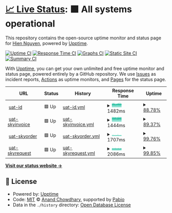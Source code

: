 # [📈 Live Status](https://demo.upptime.js.org): <!--live status--> **🟩 All systems operational**

This repository contains the open-source uptime monitor and status page for [Hien Nguyen](https://demo.upptime.js.org), powered by [Upptime](https://github.com/upptime/upptime).

[![Uptime CI](https://github.com/nthien/monitor_dcorp/workflows/Uptime%20CI/badge.svg)](https://github.com/nthien/monitor_dcorp/actions?query=workflow%3A%22Uptime+CI%22)
[![Response Time CI](https://github.com/nthien/monitor_dcorp/workflows/Response%20Time%20CI/badge.svg)](https://github.com/nthien/monitor_dcorp/actions?query=workflow%3A%22Response+Time+CI%22)
[![Graphs CI](https://github.com/nthien/monitor_dcorp/workflows/Graphs%20CI/badge.svg)](https://github.com/nthien/monitor_dcorp/actions?query=workflow%3A%22Graphs+CI%22)
[![Static Site CI](https://github.com/nthien/monitor_dcorp/workflows/Static%20Site%20CI/badge.svg)](https://github.com/nthien/monitor_dcorp/actions?query=workflow%3A%22Static+Site+CI%22)
[![Summary CI](https://github.com/nthien/monitor_dcorp/workflows/Summary%20CI/badge.svg)](https://github.com/nthien/monitor_dcorp/actions?query=workflow%3A%22Summary+CI%22)

With [Upptime](https://upptime.js.org), you can get your own unlimited and free uptime monitor and status page, powered entirely by a GitHub repository. We use [Issues](https://github.com/nthien/monitor_dcorp/issues) as incident reports, [Actions](https://github.com/nthien/monitor_dcorp/actions) as uptime monitors, and [Pages](https://demo.upptime.js.org) for the status page.

<!--start: status pages-->
<!-- This summary is generated by Upptime (https://github.com/upptime/upptime) -->
<!-- Do not edit this manually, your changes will be overwritten -->
<!-- prettier-ignore -->
| URL | Status | History | Response Time | Uptime |
| --- | ------ | ------- | ------------- | ------ |
| <img alt="" src="https://icons.duckduckgo.com/ip3/uat-id.dcorp.com.vn.ico" height="13"> [uat-id](https://uat-id.dcorp.com.vn) | 🟩 Up | [uat-id.yml](https://github.com/nthien/monitor_dcorp/commits/HEAD/history/uat-id.yml) | <details><summary><img alt="Response time graph" src="./graphs/uat-id/response-time-week.png" height="20"> 1482ms</summary><br><a href="https://nthien.github.io/monitor_dcorp/history/uat-id"><img alt="Response time 1463" src="https://img.shields.io/endpoint?url=https%3A%2F%2Fraw.githubusercontent.com%2Fnthien%2Fmonitor_dcorp%2FHEAD%2Fapi%2Fuat-id%2Fresponse-time.json"></a><br><a href="https://nthien.github.io/monitor_dcorp/history/uat-id"><img alt="24-hour response time 1468" src="https://img.shields.io/endpoint?url=https%3A%2F%2Fraw.githubusercontent.com%2Fnthien%2Fmonitor_dcorp%2FHEAD%2Fapi%2Fuat-id%2Fresponse-time-day.json"></a><br><a href="https://nthien.github.io/monitor_dcorp/history/uat-id"><img alt="7-day response time 1482" src="https://img.shields.io/endpoint?url=https%3A%2F%2Fraw.githubusercontent.com%2Fnthien%2Fmonitor_dcorp%2FHEAD%2Fapi%2Fuat-id%2Fresponse-time-week.json"></a><br><a href="https://nthien.github.io/monitor_dcorp/history/uat-id"><img alt="30-day response time 1463" src="https://img.shields.io/endpoint?url=https%3A%2F%2Fraw.githubusercontent.com%2Fnthien%2Fmonitor_dcorp%2FHEAD%2Fapi%2Fuat-id%2Fresponse-time-month.json"></a><br><a href="https://nthien.github.io/monitor_dcorp/history/uat-id"><img alt="1-year response time 1463" src="https://img.shields.io/endpoint?url=https%3A%2F%2Fraw.githubusercontent.com%2Fnthien%2Fmonitor_dcorp%2FHEAD%2Fapi%2Fuat-id%2Fresponse-time-year.json"></a></details> | <details><summary><a href="https://nthien.github.io/monitor_dcorp/history/uat-id">88.78%</a></summary><a href="https://nthien.github.io/monitor_dcorp/history/uat-id"><img alt="All-time uptime 78.41%" src="https://img.shields.io/endpoint?url=https%3A%2F%2Fraw.githubusercontent.com%2Fnthien%2Fmonitor_dcorp%2FHEAD%2Fapi%2Fuat-id%2Fuptime.json"></a><br><a href="https://nthien.github.io/monitor_dcorp/history/uat-id"><img alt="24-hour uptime 98.05%" src="https://img.shields.io/endpoint?url=https%3A%2F%2Fraw.githubusercontent.com%2Fnthien%2Fmonitor_dcorp%2FHEAD%2Fapi%2Fuat-id%2Fuptime-day.json"></a><br><a href="https://nthien.github.io/monitor_dcorp/history/uat-id"><img alt="7-day uptime 88.78%" src="https://img.shields.io/endpoint?url=https%3A%2F%2Fraw.githubusercontent.com%2Fnthien%2Fmonitor_dcorp%2FHEAD%2Fapi%2Fuat-id%2Fuptime-week.json"></a><br><a href="https://nthien.github.io/monitor_dcorp/history/uat-id"><img alt="30-day uptime 78.41%" src="https://img.shields.io/endpoint?url=https%3A%2F%2Fraw.githubusercontent.com%2Fnthien%2Fmonitor_dcorp%2FHEAD%2Fapi%2Fuat-id%2Fuptime-month.json"></a><br><a href="https://nthien.github.io/monitor_dcorp/history/uat-id"><img alt="1-year uptime 78.41%" src="https://img.shields.io/endpoint?url=https%3A%2F%2Fraw.githubusercontent.com%2Fnthien%2Fmonitor_dcorp%2FHEAD%2Fapi%2Fuat-id%2Fuptime-year.json"></a></details>
| <img alt="" src="https://icons.duckduckgo.com/ip3/uat-skyinvoice.dcorp.com.vn.ico" height="13"> [uat-skyinvoice](https://uat-skyinvoice.dcorp.com.vn) | 🟩 Up | [uat-skyinvoice.yml](https://github.com/nthien/monitor_dcorp/commits/HEAD/history/uat-skyinvoice.yml) | <details><summary><img alt="Response time graph" src="./graphs/uat-skyinvoice/response-time-week.png" height="20"> 1444ms</summary><br><a href="https://nthien.github.io/monitor_dcorp/history/uat-skyinvoice"><img alt="Response time 1412" src="https://img.shields.io/endpoint?url=https%3A%2F%2Fraw.githubusercontent.com%2Fnthien%2Fmonitor_dcorp%2FHEAD%2Fapi%2Fuat-skyinvoice%2Fresponse-time.json"></a><br><a href="https://nthien.github.io/monitor_dcorp/history/uat-skyinvoice"><img alt="24-hour response time 1452" src="https://img.shields.io/endpoint?url=https%3A%2F%2Fraw.githubusercontent.com%2Fnthien%2Fmonitor_dcorp%2FHEAD%2Fapi%2Fuat-skyinvoice%2Fresponse-time-day.json"></a><br><a href="https://nthien.github.io/monitor_dcorp/history/uat-skyinvoice"><img alt="7-day response time 1444" src="https://img.shields.io/endpoint?url=https%3A%2F%2Fraw.githubusercontent.com%2Fnthien%2Fmonitor_dcorp%2FHEAD%2Fapi%2Fuat-skyinvoice%2Fresponse-time-week.json"></a><br><a href="https://nthien.github.io/monitor_dcorp/history/uat-skyinvoice"><img alt="30-day response time 1412" src="https://img.shields.io/endpoint?url=https%3A%2F%2Fraw.githubusercontent.com%2Fnthien%2Fmonitor_dcorp%2FHEAD%2Fapi%2Fuat-skyinvoice%2Fresponse-time-month.json"></a><br><a href="https://nthien.github.io/monitor_dcorp/history/uat-skyinvoice"><img alt="1-year response time 1412" src="https://img.shields.io/endpoint?url=https%3A%2F%2Fraw.githubusercontent.com%2Fnthien%2Fmonitor_dcorp%2FHEAD%2Fapi%2Fuat-skyinvoice%2Fresponse-time-year.json"></a></details> | <details><summary><a href="https://nthien.github.io/monitor_dcorp/history/uat-skyinvoice">89.37%</a></summary><a href="https://nthien.github.io/monitor_dcorp/history/uat-skyinvoice"><img alt="All-time uptime 80.43%" src="https://img.shields.io/endpoint?url=https%3A%2F%2Fraw.githubusercontent.com%2Fnthien%2Fmonitor_dcorp%2FHEAD%2Fapi%2Fuat-skyinvoice%2Fuptime.json"></a><br><a href="https://nthien.github.io/monitor_dcorp/history/uat-skyinvoice"><img alt="24-hour uptime 100.00%" src="https://img.shields.io/endpoint?url=https%3A%2F%2Fraw.githubusercontent.com%2Fnthien%2Fmonitor_dcorp%2FHEAD%2Fapi%2Fuat-skyinvoice%2Fuptime-day.json"></a><br><a href="https://nthien.github.io/monitor_dcorp/history/uat-skyinvoice"><img alt="7-day uptime 89.37%" src="https://img.shields.io/endpoint?url=https%3A%2F%2Fraw.githubusercontent.com%2Fnthien%2Fmonitor_dcorp%2FHEAD%2Fapi%2Fuat-skyinvoice%2Fuptime-week.json"></a><br><a href="https://nthien.github.io/monitor_dcorp/history/uat-skyinvoice"><img alt="30-day uptime 80.43%" src="https://img.shields.io/endpoint?url=https%3A%2F%2Fraw.githubusercontent.com%2Fnthien%2Fmonitor_dcorp%2FHEAD%2Fapi%2Fuat-skyinvoice%2Fuptime-month.json"></a><br><a href="https://nthien.github.io/monitor_dcorp/history/uat-skyinvoice"><img alt="1-year uptime 80.43%" src="https://img.shields.io/endpoint?url=https%3A%2F%2Fraw.githubusercontent.com%2Fnthien%2Fmonitor_dcorp%2FHEAD%2Fapi%2Fuat-skyinvoice%2Fuptime-year.json"></a></details>
| <img alt="" src="https://icons.duckduckgo.com/ip3/uat-skyorder.dcorp.com.vn.ico" height="13"> [uat-skyorder](https://uat-skyorder.dcorp.com.vn) | 🟩 Up | [uat-skyorder.yml](https://github.com/nthien/monitor_dcorp/commits/HEAD/history/uat-skyorder.yml) | <details><summary><img alt="Response time graph" src="./graphs/uat-skyorder/response-time-week.png" height="20"> 1707ms</summary><br><a href="https://nthien.github.io/monitor_dcorp/history/uat-skyorder"><img alt="Response time 1721" src="https://img.shields.io/endpoint?url=https%3A%2F%2Fraw.githubusercontent.com%2Fnthien%2Fmonitor_dcorp%2FHEAD%2Fapi%2Fuat-skyorder%2Fresponse-time.json"></a><br><a href="https://nthien.github.io/monitor_dcorp/history/uat-skyorder"><img alt="24-hour response time 1721" src="https://img.shields.io/endpoint?url=https%3A%2F%2Fraw.githubusercontent.com%2Fnthien%2Fmonitor_dcorp%2FHEAD%2Fapi%2Fuat-skyorder%2Fresponse-time-day.json"></a><br><a href="https://nthien.github.io/monitor_dcorp/history/uat-skyorder"><img alt="7-day response time 1707" src="https://img.shields.io/endpoint?url=https%3A%2F%2Fraw.githubusercontent.com%2Fnthien%2Fmonitor_dcorp%2FHEAD%2Fapi%2Fuat-skyorder%2Fresponse-time-week.json"></a><br><a href="https://nthien.github.io/monitor_dcorp/history/uat-skyorder"><img alt="30-day response time 1721" src="https://img.shields.io/endpoint?url=https%3A%2F%2Fraw.githubusercontent.com%2Fnthien%2Fmonitor_dcorp%2FHEAD%2Fapi%2Fuat-skyorder%2Fresponse-time-month.json"></a><br><a href="https://nthien.github.io/monitor_dcorp/history/uat-skyorder"><img alt="1-year response time 1721" src="https://img.shields.io/endpoint?url=https%3A%2F%2Fraw.githubusercontent.com%2Fnthien%2Fmonitor_dcorp%2FHEAD%2Fapi%2Fuat-skyorder%2Fresponse-time-year.json"></a></details> | <details><summary><a href="https://nthien.github.io/monitor_dcorp/history/uat-skyorder">99.76%</a></summary><a href="https://nthien.github.io/monitor_dcorp/history/uat-skyorder"><img alt="All-time uptime 98.65%" src="https://img.shields.io/endpoint?url=https%3A%2F%2Fraw.githubusercontent.com%2Fnthien%2Fmonitor_dcorp%2FHEAD%2Fapi%2Fuat-skyorder%2Fuptime.json"></a><br><a href="https://nthien.github.io/monitor_dcorp/history/uat-skyorder"><img alt="24-hour uptime 100.00%" src="https://img.shields.io/endpoint?url=https%3A%2F%2Fraw.githubusercontent.com%2Fnthien%2Fmonitor_dcorp%2FHEAD%2Fapi%2Fuat-skyorder%2Fuptime-day.json"></a><br><a href="https://nthien.github.io/monitor_dcorp/history/uat-skyorder"><img alt="7-day uptime 99.76%" src="https://img.shields.io/endpoint?url=https%3A%2F%2Fraw.githubusercontent.com%2Fnthien%2Fmonitor_dcorp%2FHEAD%2Fapi%2Fuat-skyorder%2Fuptime-week.json"></a><br><a href="https://nthien.github.io/monitor_dcorp/history/uat-skyorder"><img alt="30-day uptime 98.65%" src="https://img.shields.io/endpoint?url=https%3A%2F%2Fraw.githubusercontent.com%2Fnthien%2Fmonitor_dcorp%2FHEAD%2Fapi%2Fuat-skyorder%2Fuptime-month.json"></a><br><a href="https://nthien.github.io/monitor_dcorp/history/uat-skyorder"><img alt="1-year uptime 98.65%" src="https://img.shields.io/endpoint?url=https%3A%2F%2Fraw.githubusercontent.com%2Fnthien%2Fmonitor_dcorp%2FHEAD%2Fapi%2Fuat-skyorder%2Fuptime-year.json"></a></details>
| <img alt="" src="https://icons.duckduckgo.com/ip3/uat-skyrequest.dcorp.com.vn.ico" height="13"> [uat-skyrequest](https://uat-skyrequest.dcorp.com.vn) | 🟩 Up | [uat-skyrequest.yml](https://github.com/nthien/monitor_dcorp/commits/HEAD/history/uat-skyrequest.yml) | <details><summary><img alt="Response time graph" src="./graphs/uat-skyrequest/response-time-week.png" height="20"> 2086ms</summary><br><a href="https://nthien.github.io/monitor_dcorp/history/uat-skyrequest"><img alt="Response time 2070" src="https://img.shields.io/endpoint?url=https%3A%2F%2Fraw.githubusercontent.com%2Fnthien%2Fmonitor_dcorp%2FHEAD%2Fapi%2Fuat-skyrequest%2Fresponse-time.json"></a><br><a href="https://nthien.github.io/monitor_dcorp/history/uat-skyrequest"><img alt="24-hour response time 2114" src="https://img.shields.io/endpoint?url=https%3A%2F%2Fraw.githubusercontent.com%2Fnthien%2Fmonitor_dcorp%2FHEAD%2Fapi%2Fuat-skyrequest%2Fresponse-time-day.json"></a><br><a href="https://nthien.github.io/monitor_dcorp/history/uat-skyrequest"><img alt="7-day response time 2086" src="https://img.shields.io/endpoint?url=https%3A%2F%2Fraw.githubusercontent.com%2Fnthien%2Fmonitor_dcorp%2FHEAD%2Fapi%2Fuat-skyrequest%2Fresponse-time-week.json"></a><br><a href="https://nthien.github.io/monitor_dcorp/history/uat-skyrequest"><img alt="30-day response time 2070" src="https://img.shields.io/endpoint?url=https%3A%2F%2Fraw.githubusercontent.com%2Fnthien%2Fmonitor_dcorp%2FHEAD%2Fapi%2Fuat-skyrequest%2Fresponse-time-month.json"></a><br><a href="https://nthien.github.io/monitor_dcorp/history/uat-skyrequest"><img alt="1-year response time 2070" src="https://img.shields.io/endpoint?url=https%3A%2F%2Fraw.githubusercontent.com%2Fnthien%2Fmonitor_dcorp%2FHEAD%2Fapi%2Fuat-skyrequest%2Fresponse-time-year.json"></a></details> | <details><summary><a href="https://nthien.github.io/monitor_dcorp/history/uat-skyrequest">99.85%</a></summary><a href="https://nthien.github.io/monitor_dcorp/history/uat-skyrequest"><img alt="All-time uptime 99.01%" src="https://img.shields.io/endpoint?url=https%3A%2F%2Fraw.githubusercontent.com%2Fnthien%2Fmonitor_dcorp%2FHEAD%2Fapi%2Fuat-skyrequest%2Fuptime.json"></a><br><a href="https://nthien.github.io/monitor_dcorp/history/uat-skyrequest"><img alt="24-hour uptime 100.00%" src="https://img.shields.io/endpoint?url=https%3A%2F%2Fraw.githubusercontent.com%2Fnthien%2Fmonitor_dcorp%2FHEAD%2Fapi%2Fuat-skyrequest%2Fuptime-day.json"></a><br><a href="https://nthien.github.io/monitor_dcorp/history/uat-skyrequest"><img alt="7-day uptime 99.85%" src="https://img.shields.io/endpoint?url=https%3A%2F%2Fraw.githubusercontent.com%2Fnthien%2Fmonitor_dcorp%2FHEAD%2Fapi%2Fuat-skyrequest%2Fuptime-week.json"></a><br><a href="https://nthien.github.io/monitor_dcorp/history/uat-skyrequest"><img alt="30-day uptime 99.01%" src="https://img.shields.io/endpoint?url=https%3A%2F%2Fraw.githubusercontent.com%2Fnthien%2Fmonitor_dcorp%2FHEAD%2Fapi%2Fuat-skyrequest%2Fuptime-month.json"></a><br><a href="https://nthien.github.io/monitor_dcorp/history/uat-skyrequest"><img alt="1-year uptime 99.01%" src="https://img.shields.io/endpoint?url=https%3A%2F%2Fraw.githubusercontent.com%2Fnthien%2Fmonitor_dcorp%2FHEAD%2Fapi%2Fuat-skyrequest%2Fuptime-year.json"></a></details>

<!--end: status pages-->

[**Visit our status website →**](https://demo.upptime.js.org)

## 📄 License

- Powered by: [Upptime](https://github.com/upptime/upptime)
- Code: [MIT](./LICENSE) © [Anand Chowdhary](https://anandchowdhary.com), supported by [Pabio](https://pabio.com)
- Data in the `./history` directory: [Open Database License](https://opendatacommons.org/licenses/odbl/1-0/)
